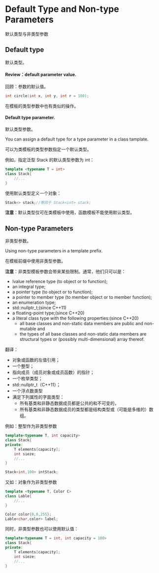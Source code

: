 # Default Type and Non-type Parameters

默认类型与非类型参数

## Default type

默认类型。

#### Review：default parameter value.

回顾：参数的默认值。

~~~C++
int circle(int x, int y, int r = 100);
~~~

在模板的类型参数中也有类似的操作。

#### Default type parameter.

默认类型参数。

You can assign a default type for a type parameter in a class tamplate.

可以为类模板的类型参数指定一个默认类型。

例如，指定泛型 Stack 的默认类型参数为 int：

~~~C++
template <typename T = int>
class Stack{
    //...
}
~~~

使用默认类型定义一个对象：

~~~C++
Stack<> stack;//等同于 Stack<int> stack;
~~~

**注意**：默认类型仅可在类模板中使用，函数模板不能使用默认类型。

## Non-type Parameters

非类型参数。

Using non-type  parameters in a template prefix.

在模板前缀中使用非类型参数。

**注意**：非类型模板参数会带来某些限制。通常，他们只可以是：

- lvalue reference type (to object or to function); 
- an integral type;
- a pointer type (to object or to function); 
- a pointer to member type (to member object or to member function);
- an enumeration type;
- std::nullptr_t;(since C++11)
- a floating-point type;(since C++20)
- a literal class type with the following properties:(since C++20)
  - all base classes and non-static data members are public and non-mutable and
  - the types of all base classes and non-static data members are structural types or (possibly multi-dimensional) array thereof.

翻译：

- 对象或函数的左值引用；
- 一个整型；
- 指向成员（成员对象或成员函数）的指针；
- 一个枚举类型；
- std::nullptr_t（C++11）；
- 一个浮点数类型
- 满足下列属性的字面类型：
  - 所有基类和非静态数据成员都是公共的和不可变的，
  - 所有基类和非静态数据成员的类型都是结构类型或（可能是多维的）数组。

例如：整型作为非类型参数

~~~C++
template<typename T, int capacity>
class Stack{
private:
    T elements[capacity];
    int sieze;
    //...
}

Stack<int,100> intStack;
~~~

又如：对象作为非类型参数

~~~c++
template <typename T, Color C>
class Lable{
	//...
}

Color color{0,0,255};
Lable<char,color> label;
~~~

同时，非类型参数也可以使用默认值：

~~~C++
template<typename T = int, int capacity = 100>
class Stack{
private:
    T elements[capacity];
    int sieze;
    //...
}
~~~

